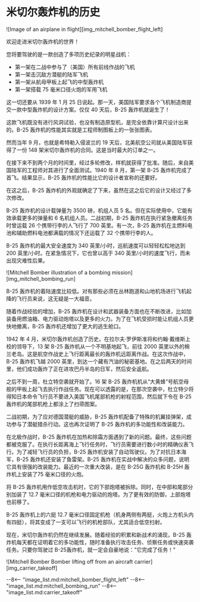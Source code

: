 # 米切尔轰炸机的历史

![Image of an airplane in flight][img_mitchell_bomber_flight_left]

欢迎走进米切尔轰炸机的世界！

您将要驾驶的是一款创造了多项历史纪录的明星战机：

- 第一架在二战中参与了（美国）所有前线作战的飞机
- 第一架击沉敌方潜艇的陆军飞机
- 第一架从航母甲板上起飞的中型轰炸机
- 第一架搭载 75 毫米口径火炮的军用飞机

这一切还要从 1939 年 1 月 25 日说起。那一天，美国陆军要求各个飞机制造商提交一款中型轰炸机的设计方案。仅仅 40 天后，B-25 轰炸机就诞生了！

这款飞机既没有进行风洞试验，也没有制造原型机，是完全依靠计算尺设计出来的。B-25 轰炸机的性能其实就是工程师制图板上的一张张图表。

然而当年 9 月，也就是希特勒入侵波兰的 19 天后，北美航空公司就从美国陆军获得了一份 148 架米切尔轰炸机的合同。这是当时最大的订单之一。

在接下来不到两个月的时间里，经过多轮修改，样机就获得了批准。随后，来自美国陆军的工程师对其进行了全面测试。1940 年 8 月，第一架 B-25 轰炸机完成了首飞。结果显示，B-25 轰炸机的性能比它的设计者宣称的还要好。

在这之后，B-25 轰炸机的外观就确定了下来，虽然在这之后它的设计又经过了多次修改。

B-25 轰炸机的设计载弹量为 3500 磅，机组人员 5 名。但在实际使用中，它能有效承载更多的弹量和 6 名机组人员。二战初期，B-25 轰炸机在执行紧急撤离任务时曾运载 26 个携带行李的人飞行了 700 英里。有一次，B-25 轰炸机在主燃料电池和辅助燃料电池都满载的情况下还运载了 32 个携带行李的人。

B-25 轰炸机的最大安全速度为 340 英里/小时，巡航速度可以轻轻松松地达到 200 英里/小时。在紧急情况下，它也曾以高于 340 英里/小时的速度飞行，而未出现灾难性后果。

![Mitchell Bomber illustration of a bombing mission][img_mitchell_bombing_run]

B-25 轰炸机的着陆速度比较低。对有那些必须在丛林跑道和山地机场进行飞机起降的飞行员来说，这无疑是一大福音。

随着作战经验的增加，B-25 轰炸机在设计和武器装备方面也在不断改进，比如加装备用燃油箱、电力驱动炮塔以及更多的火力。为了在飞机受损时能让机组人员更快地撤离，B-25 轰炸机还增加了更大的逃生舱口。

1942 年 4 月，米切尔轰炸机创造了历史。在拉尔夫·罗伊斯准将和约翰·戴维斯上校的领导下，13 架 B-25 轰炸机从一个不明基地起飞，前往 2000 英里以外的棉兰老岛。这是航空作战史上飞行距离最长的轰炸机远距离作战。在这次作战中，B-25 轰炸机飞越 2000 英里，到达一个藏有汽油的秘密基地。在之后两天的时间里，他们成功轰炸了正在进攻巴丹半岛的日军，然后安全返航。

之后不到一周，杜立特空袭就开始了。16 架 B-25 轰炸机机从“大黄蜂”号航空母舰的甲板上起飞去执行作战任务。现在可以透露的是，在那次空袭中，杜立特少将得知日本命令飞行员不要进入美国飞机尾部机枪的射程范围，然后就下令在 B-25 轰炸机的尾部机枪上都涂上了扫帚图案。

二战初期，为了应对德国潜艇的威胁，B-25 轰炸机配备了特殊的机翼挂弹架，成功参与了潜艇猎杀行动。这也再次证明了 B-25 轰炸机的多功能性和改装能力。

在北极作战时，B-25 轰炸机在加热和除霜方面遇到了新的问题。最终，这些问题都被克服了。在执行长距离海上飞行任务时，飞行员需要进行数小时的精确仪表飞行。为了减轻飞行员的负担，B-25 轰炸机安装了自动驾驶仪。为了对抗日本海军，B-25 轰炸机还安装了鱼雷架。B-25 轰炸机在实战中解决的众多问题，说明它具有很强的改装能力。最近的一次重大改装，是在 B-25G 轰炸机和 B-25H 轰炸机上安装了75 毫米口径的火炮。

将 B-25 轰炸机用作低空攻击机时，它的下部炮塔被拆除。同时，在中部和尾部分别加装了 12.7 毫米口径的机枪和电力驱动的炮塔。为了更有效的防御，上部炮塔也前移了。

B-25 轰炸机上的六挺 12.7 毫米口径固定机枪（机身两侧有两挺，火炮上方机头内有四挺），将其变成了一支可以飞行的机枪部队，尤其适合低空扫射。

现在，米切尔轰炸机仍然在继续发展。随着经验的积累和新战术的涌现，B-25 轰炸机每天都在证明着它的多功能性，随时准备执行攻击任务、侦察任务或快速突袭任务。只要你驾驶过 B-25轰炸机，就一定会自豪地说："它完成了任务！"

![Mitchell Bomber Bomber lifting off from an aircraft carrier][img_carrier_takeoff]

<!-- links -->
--8<-- "image_list.md:mitchell_bomber_flight_left"
--8<-- "image_list.md:mitchell_bombing_run"
--8<-- "image_list.md:carrier_takeoff"
